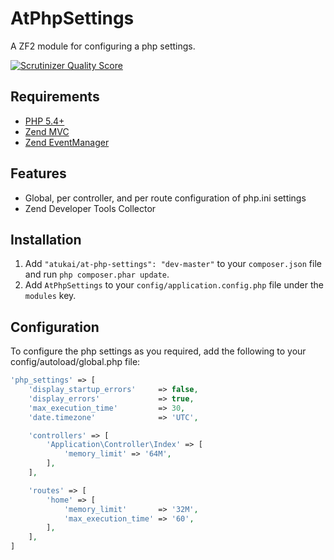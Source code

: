 # AtPhpSettings

A ZF2 module for configuring a php settings.

[![Scrutinizer Quality Score](https://scrutinizer-ci.com/g/atukai/AtPhpSettings/badges/quality-score.png?s=08fae8e160eae4fc27ed99d6331c6cba6a24a406)](https://scrutinizer-ci.com/g/atukai/AtPhpSettings/)


## Requirements

* [PHP 5.4+](http://php.net)
* [Zend MVC](https://github.com/zendframework/zend-mvc)
* [Zend EventManager](https://github.com/zendframework/zend-eventmanager)

## Features

* Global, per controller, and per route configuration of php.ini settings
* Zend Developer Tools Collector

## Installation

 1. Add `"atukai/at-php-settings": "dev-master"` to your `composer.json` file and run `php composer.phar update`.
 2. Add `AtPhpSettings` to your `config/application.config.php` file under the `modules` key.

## Configuration

To configure the php settings as you required, add the following to your config/autoload/global.php file:

```PHP
'php_settings' => [
    'display_startup_errors'     => false,
    'display_errors'             => true,
    'max_execution_time'         => 30,
    'date.timezone'              => 'UTC',

    'controllers' => [
        'Application\Controller\Index' => [
            'memory_limit' => '64M',
        ],
    ],

    'routes' => [
        'home' => [
            'memory_limit'       => '32M',
            'max_execution_time' => '60',
        ],
    ],
]
